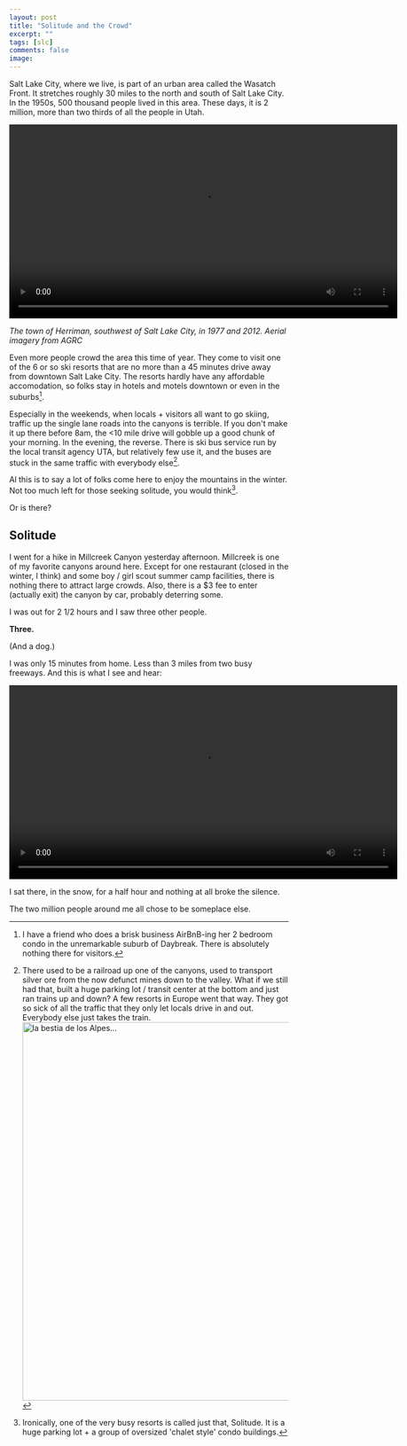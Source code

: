```yaml
---
layout: post
title: "Solitude and the Crowd"
excerpt: ""
tags: [slc]
comments: false
image: 
---
```


Salt Lake City, where we live, is part of an urban area called the Wasatch Front. It stretches roughly 30 miles to the north and south of Salt Lake City. In the 1950s, 500 thousand people lived in this area. These days, it is 2 million, more than two thirds of all the people in Utah.

<video width="700" autoplay loop>
  <source src="https://diary-image-hosting.s3.amazonaws.com/Screenshot%202016-01-23%2015.08.20.mp4" type="video/mp4">
  Your browser does not support the video tag.
</video>

*The town of Herriman, southwest of Salt Lake City, in 1977 and 2012. Aerial imagery from AGRC*

Even more people crowd the area this time of year. They come to visit one of the 6 or so ski resorts that are no more than a 45 minutes drive away from downtown Salt Lake City. The resorts hardly have any affordable accomodation, so folks stay in hotels and motels downtown or even in the suburbs[^1].

Especially in the weekends, when locals + visitors all want to go skiing, traffic up the single lane roads into the canyons is terrible. If you don't make it up there before 8am, the <10 mile drive will gobble up a good chunk of your morning. In the evening, the reverse. There is ski bus service run by the local transit agency UTA, but relatively few use it, and the buses are stuck in the same traffic with everybody else[^2].

Al this is to say a lot of folks come here to enjoy the mountains in the winter. Not too much left for those seeking solitude, you would think[^3].

Or is there?

## Solitude

I went for a hike in Millcreek Canyon yesterday afternoon. Millcreek is one of my favorite canyons around here. Except for one restaurant (closed in the winter, I think) and some boy / girl scout summer camp facilities, there is nothing there to attract large crowds. Also, there is a $3 fee to enter (actually exit) the canyon by car, probably deterring some.

I was out for 2 1/2 hours and I saw three other people.

**Three.**

(And a dog.)

I was only 15 minutes from home. Less than 3 miles from two busy freeways. And this is what I see and hear:

<video width="700" controls loop>
  <source src="https://diary-image-hosting.s3.amazonaws.com/DSCF9276.mp4" type="video/mp4">
  Your browser does not support the video tag.
</video>

I sat there, in the snow, for a half hour and nothing at all broke the silence.

The two million people around me all chose to be someplace else.

[^1]: I have a friend who does a brisk business AirBnB-ing her 2 bedroom condo in the unremarkable suburb of Daybreak. There is absolutely nothing there for visitors.
[^2]: There used to be a railroad up one of the canyons, used to transport silver ore from the now defunct mines down to the valley. What if we still had that, built a huge parking lot / transit center at the bottom and just ran trains up and down? A few resorts in Europe went that way. They got so sick of all the traffic that they only let locals drive in and out. Everybody else just takes the train. <a data-flickr-embed="true"  href="https://www.flickr.com/photos/tgvtrenes/8406746808/in/photolist-dNSLWu-nBFWaB-owNhtE-7EYM4f-tkXyZs-tCtuzv-sFxyvv-sFmAiG-tkL7kf-tkUtNa-tkVkar-tkUa3K-tzZCG5-tA3sBE-tC5tTh-tCkxVi-tCorz6-tkLm8A-tCmr3P-tC3mgh-sFvNN2-tkTghF-tkSMoK-tC3bo1-tkUj3P-tCrt7V-tC4Pxu-qo4jiH-9t1e6-2EDJqT-7EYGq9-ooTtJg-oFobG2-oFmJLy-oFmFDS-oFmjsy-ooTgHy-oDmv5w-oH9aFP-ooTDC4-ooThAA-oFocJT-oF7vGK-ooUaZp-oF7sR4-ApbzR-7hPNHM-5bmwt9-93riYd-5rfa8a" title="la bestia de los Alpes..."><img src="https://farm9.staticflickr.com/8371/8406746808_61eac85718_b.jpg" width="1024" height="683" alt="la bestia de los Alpes..."></a><script async src="//embedr.flickr.com/assets/client-code.js" charset="utf-8"></script>
[^3]: Ironically, one of the very busy resorts is called just that, Solitude. It is a huge parking lot + a group of oversized 'chalet style' condo  buildings.
